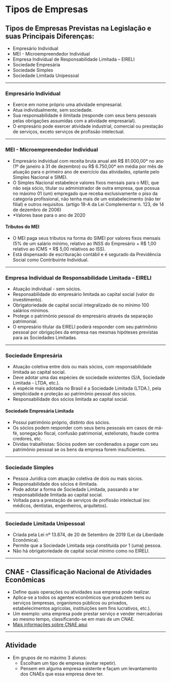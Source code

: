 # Tipos de Empresas

## Tipos de Empresas Previstas na Legislação e suas Principais Diferenças:

- Empresário Individual
- MEI - Microempreendedor Individual
- Empresa Individual de Responsabilidade Limitada – EIRELI
- Sociedade Empresária
- Sociedade Simples
- Sociedade Limitada Unipessoal

---

### Empresário Individual

- Exerce em nome próprio uma atividade empresarial.
- Atua individualmente, sem sociedade.
- Sua responsabilidade é ilimitada (responde com seus bens pessoais pelas obrigações assumidas com a atividade empresarial).
- O empresário pode exercer atividade industrial, comercial ou prestação de serviços, exceto serviços de profissão intelectual.

---

### MEI - Microempreendedor Individual

- Empresário individual com receita bruta anual até R$ 81.000,00* no ano (1º de janeiro à 31 de dezembro) ou R$ 6.750,00* em média por mês de atuação para o primeiro ano de exercício das atividades, optante pelo Simples Nacional e SIMEI.
- O Simples Nacional estabelece valores fixos mensais para o MEI, que não seja sócio, titular ou administrador de outra empresa, que possua no máximo 01 (um) empregado que receba exclusivamente o piso da categoria profissional, não tenha mais de um estabelecimento (não ter filial) e outros requisitos. (artigo 18-A da Lei Complementar n. 123, de 14 de dezembro de 2006)
- *Valores base para o ano de 2020

#### Tributos do MEI
- O MEI paga seus tributos na forma do SIMEI por valores fixos mensais (5% de um salário mínimo, relativo ao INSS do Empresário + R$ 1,00 relativo ao ICMS + R$ 5,00 relativos ao ISS).
- Está dispensado de escrituração contábil e é segurado da Previdência Social como Contribuinte Individual.

---

### Empresa Individual de Responsabilidade Limitada – EIRELI

- Atuação individual - sem sócios.
- Responsabilidade do empresário limitada ao capital social (valor do investimento).
- Obrigatoriedade de capital social integralizado de no mínimo 100 salários mínimos.
- Protege o patrimônio pessoal do empresário através da separação patrimonial.
- O empresário titular da EIRELI poderá responder com seu patrimônio pessoal por obrigações da empresa nas mesmas hipóteses previstas para as Sociedades Limitadas.

---

### Sociedade Empresária

- Atuação coletiva entre dois ou mais sócios, com responsabilidade limitada ao capital social.
- Deve adotar uma das espécies de sociedade existentes (S/A, Sociedade Limitada - LTDA, etc.).
- A espécie mais adotada no Brasil é a Sociedade Limitada (LTDA.), pela simplicidade e proteção ao patrimônio pessoal dos sócios.
- Responsabilidade dos sócios limitada ao capital social.

#### Sociedade Empresária Limitada
- Possui patrimônio próprio, distinto dos sócios.
- Os sócios podem responder com seus bens pessoais em casos de má-fé, sonegação fiscal, confusão patrimonial, estelionato, fraude contra credores, etc.
- Dívidas trabalhistas: Sócios podem ser condenados a pagar com seu patrimônio pessoal se os bens da empresa forem insuficientes.

---

### Sociedade Simples

- Pessoa Jurídica com atuação coletiva de dois ou mais sócios.
- Responsabilidade dos sócios é ilimitada.
- Pode adotar a forma de Sociedade Limitada, passando a ter responsabilidade limitada ao capital social.
- Voltada para a prestação de serviços de profissão intelectual (ex: médicos, dentistas, engenheiros, arquitetos).

---

### Sociedade Limitada Unipessoal

- Criada pela Lei nº 13.874, de 20 de Setembro de 2019 (Lei da Liberdade Econômica).
- Permite que a Sociedade Limitada seja constituída por 1 (uma) pessoa.
- Não há obrigatoriedade de capital social mínimo como no EIRELI.

---

## CNAE - Classificação Nacional de Atividades Econômicas

- Define quais operações ou atividades sua empresa pode realizar.
- Aplica-se a todos os agentes econômicos que produzem bens ou serviços (empresas, organismos públicos ou privados, estabelecimentos agrícolas, instituições sem fins lucrativos, etc.).
- Um exemplo: uma empresa pode prestar serviço e vender mercadorias ao mesmo tempo, classificando-se em mais de um CNAE.
- [Mais informações sobre CNAE aqui](http://www.cnae.ibge.gov.br)

---

## Atividade

- Em grupos de no máximo 3 alunos:
  - Escolham um tipo de empresa (evitar repetir).
  - Pensem em alguma empresa existente e façam um levantamento dos CNAEs que essa empresa deve ter.
